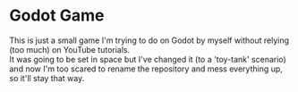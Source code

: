 # Godot Game
This is just a small game I'm trying to do on Godot by myself without relying (too much) on YouTube tutorials.<br/>
It was going to be set in space but I've changed it (to a 'toy-tank' scenario) and now I'm too scared to rename the repository and mess everything up, so it'll stay that way.
